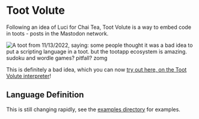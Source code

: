 # Toot Volute

Following an idea of Luci for Chai Tea, Toot Volute is a way to embed code
in toots - posts in the Mastodon network.

![A toot from 11/13/2022, saying: 
some people thought it was a bad idea to put a scripting language in a toot.
but the tootapp ecosystem is amazing. sudoku and wordle games? pitfall? zomg
](luci-screenshot.png)

This is definitely a bad idea, which you can now [try out here, on the Toot Volute interpreter](https://amirlb.github.io/toot-volute/)!

## Language Definition

This is still changing rapidly, see the [examples directory](examples/) for examples.
